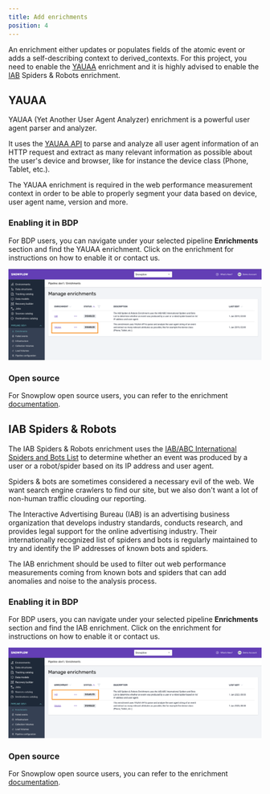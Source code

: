 ```yaml
---
title: Add enrichments
position: 4
---
```


An enrichment either updates or populates fields of the atomic event or adds a self-describing context to derived_contexts. For this project, you need to enable the [YAUAA](https://docs.snowplow.io/docs/enriching-your-data/available-enrichments/yauaa-enrichment/) enrichment and it is highly advised to enable the [IAB](https://docs.snowplow.io/docs/enriching-your-data/available-enrichments/iab-enrichment/) Spiders & Robots enrichment.

## YAUAA

YAUAA (Yet Another User Agent Analyzer) enrichment is a powerful user agent parser and analyzer.

It uses the [YAUAA API](https://yauaa.basjes.nl/) to parse and analyze all user agent information of an HTTP request and extract as many relevant information as possible about the user's device and browser, like for instance the device class (Phone, Tablet, etc.).

The YAUAA enrichment is required in the web performance measurement context in order to be able to properly segment your data based on device, user agent name, version and more.

### Enabling it in BDP

For BDP users, you can navigate under your selected pipeline **Enrichments** section and find the YAUAA enrichment. Click on the enrichment for instructions on how to enable it or contact us.

![YAUAA BDP](images/enrich/yauaa_bdp.png)

### Open source

For Snowplow open source users, you can refer to the enrichment [documentation](https://docs.snowplow.io/docs/enriching-your-data/available-enrichments/yauaa-enrichment/).

## IAB Spiders & Robots

The IAB Spiders & Robots enrichment uses the [IAB/ABC International Spiders and Bots List](https://iabtechlab.com/software/iababc-international-spiders-and-bots-list/) to determine whether an event was produced by a user or a robot/spider based on its IP address and user agent.

Spiders & bots are sometimes considered a necessary evil of the web. We want search engine crawlers to find our site, but we also don't want a lot of non-human traffic clouding our reporting.

The Interactive Advertising Bureau (IAB) is an advertising business organization that develops industry standards, conducts research, and provides legal support for the online advertising industry. Their internationally recognized list of spiders and bots is regularly maintained to try and identify the IP addresses of known bots and spiders.

The IAB enrichment should be used to filter out web performance measurements coming from known bots and spiders that can add anomalies and noise to the analysis process.

### Enabling it in BDP

For BDP users, you can navigate under your selected pipeline **Enrichments** section and find the IAB enrichment. Click on the enrichment for instructions on how to enable it or contact us.

![IAB BDP](images/enrich/iab_bdp.png)

### Open source

For Snowplow open source users, you can refer to the enrichment [documentation](https://docs.snowplow.io/docs/enriching-your-data/available-enrichments/iab-enrichment/).
